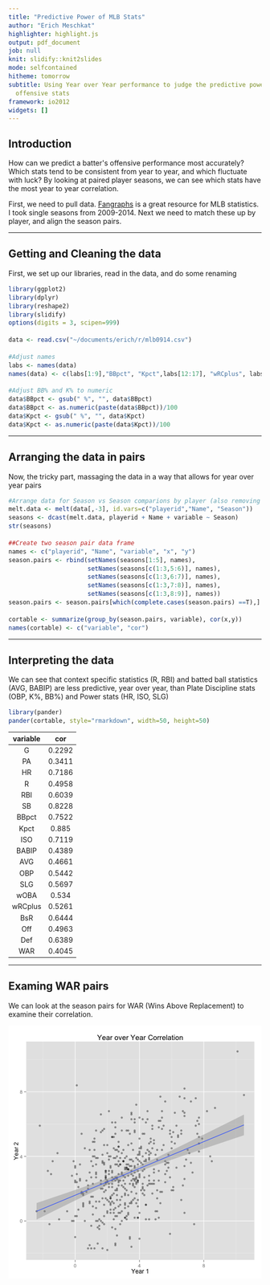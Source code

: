 ```yaml
---
title: "Predictive Power of MLB Stats"
author: "Erich Meschkat"
highlighter: highlight.js
output: pdf_document
job: null
knit: slidify::knit2slides
mode: selfcontained
hitheme: tomorrow
subtitle: Using Year over Year performance to judge the predictive power of individual
  offensive stats
framework: io2012
widgets: []
---
```


## Introduction

How can we predict a batter's offensive performance most accurately?  Which stats tend to be consistent from year to year, and which fluctuate with luck?  By looking at paired player seasons, we can see which stats have the most year to year correlation.  

First, we need to pull data.  [Fangraphs](www.Fangraphs.com) is a great resource for MLB statistics.  I took single seasons from 2009-2014.  Next we need to match these up by player, and align the season pairs.  

---
## Getting and Cleaning the data

First, we set up our libraries, read in the data, and do some renaming  

```r
library(ggplot2)
library(dplyr)
library(reshape2)
library(slidify)
options(digits = 3, scipen=999)

data <- read.csv("~/documents/erich/r/mlb0914.csv")

#Adjust names
labs <- names(data)
names(data) <- c(labs[1:9],"BBpct", "Kpct",labs[12:17], "wRCplus", labs[19:23])

#Adjust BB% and K% to numeric
data$BBpct <- gsub(" %", "", data$BBpct)
data$BBpct <- as.numeric(paste(data$BBpct))/100
data$Kpct <- gsub(" %", "", data$Kpct)
data$Kpct <- as.numeric(paste(data$Kpct))/100
```

---
## Arranging the data in pairs

Now, the tricky part, massaging the data in a way that allows for year over year pairs


```r
#Arrange data for Season vs Season comparions by player (also removing Team variable)
melt.data <- melt(data[,-3], id.vars=c("playerid","Name", "Season"))
seasons <- dcast(melt.data, playerid + Name + variable ~ Season)
str(seasons)

##Create two season pair data frame
names <- c("playerid", "Name", "variable", "x", "y")
season.pairs <- rbind(setNames(seasons[1:5], names),
                      setNames(seasons[c(1:3,5:6)], names),
                      setNames(seasons[c(1:3,6:7)], names),
                      setNames(seasons[c(1:3,7:8)], names),
                      setNames(seasons[c(1:3,8:9)], names))
season.pairs <- season.pairs[which(complete.cases(season.pairs) ==T),]  #Remove NAs

cortable <- summarize(group_by(season.pairs, variable), cor(x,y)) 
names(cortable) <- c("variable", "cor")
```

---
## Interpreting the data

We can see that context specific statistics (R, RBI) and batted ball statistics (AVG, BABIP) are less predictive, year over year, than Plate Discipline stats (OBP, K%, BB%) and Power stats (HR, ISO, SLG)


```r
library(pander)
pander(cortable, style="rmarkdown", width=50, height=50)
```



|  variable  |  cor   |
|:----------:|:------:|
|     G      | 0.2292 |
|     PA     | 0.3411 |
|     HR     | 0.7186 |
|     R      | 0.4958 |
|    RBI     | 0.6039 |
|     SB     | 0.8228 |
|   BBpct    | 0.7522 |
|    Kpct    | 0.885  |
|    ISO     | 0.7119 |
|   BABIP    | 0.4389 |
|    AVG     | 0.4661 |
|    OBP     | 0.5442 |
|    SLG     | 0.5697 |
|    wOBA    | 0.534  |
|  wRCplus   | 0.5261 |
|    BsR     | 0.6444 |
|    Off     | 0.4963 |
|    Def     | 0.6389 |
|    WAR     | 0.4045 |


---
## Examing WAR pairs

We can look at the season pairs for WAR (Wins Above Replacement) to examine their correlation.  

![plot of chunk unnamed-chunk-4](assets/fig/unnamed-chunk-4-1.png) 

